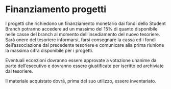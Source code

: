 # Finanziamento progetti

I progetti che richiedono un finanziamento monetario dai fondi dello Student Branch potranno accedere ad un massimo del 15% di quanto disponibile nelle casse del branch al momento dell’insediamento del nuovo tesoriere. Sarà onere del tesoriere informarsi, farsi consegnare la cassa ed i fondi dell’associazione dal precedente tesoriere e comunicare alla prima riunione la massima cifra disponibile per i progetti.

Eventuali eccezioni dovranno essere approvate a votazione unanime da parte dell’esecutivo e dovranno essere giustificate per iscritto ed archiviate dal tesoriere.

Il materiale acquistato dovrà, prima del suo utilizzo, essere inventariato.